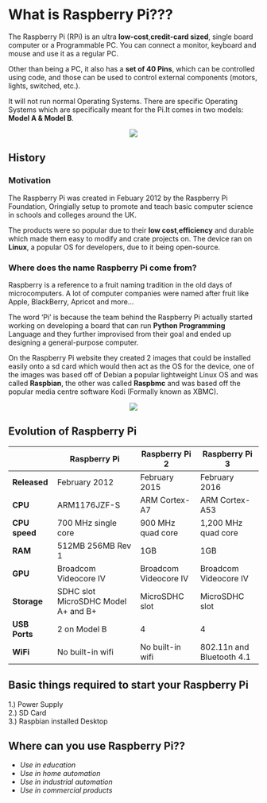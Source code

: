 # What is Raspberry Pi???

The Raspberry Pi (RPi) is an ultra **low-cost**,**credit-card sized**, single board computer or a Programmable PC. You can connect a monitor, keyboard and mouse and use it as a regular PC.  

Other than being a PC, it also has a **set of 40 Pins**, which can be controlled using code, and those can be used to control external components (motors, lights, switched, etc.).  

It will not run normal Operating Systems. There are specific Operating Systems which are specifically meant for the Pi.It comes in two models: **Model A & Model B**.  

<p align="center"> 
<img src="https://user-images.githubusercontent.com/35935951/36800154-c5907c34-1cd4-11e8-98cc-02c1f0960616.jpg">
</p>




## History

### Motivation

The Raspberry Pi was created in Febuary 2012 by the Raspberry Pi Foundation, Oringially setup to promote and teach basic computer science in schools and colleges around the UK.  

The products were so popular due to their **low cost**,**efficiency** and durable which made them easy to modify and crate projects on. The device ran on **Linux**, a popular OS for developers, due to it being open-source.  

### Where does the name Raspberry Pi come from?

Raspberry is a reference to a fruit naming tradition in the old days of microcomputers. A lot of computer companies were named after fruit like Apple, BlackBerry, Apricot and more...  

The word ‘Pi’ is because the team behind the Raspberry Pi actually started working on developing a board that can run **Python Programming** Language and they further improvised from their goal and ended up designing a general-purpose computer.  

On the Raspberry Pi website they created 2 images that could be installed easily onto a sd card which would then act as the OS for the device, one of the images was based off of Debian a popular lightweight Linux OS and was called **Raspbian**, the other was called **Raspbmc** and was based off the popular media centre software Kodi (Formally known as XBMC).  


<p align="center"> 
<img src="https://user-images.githubusercontent.com/35935951/36782611-76d92cec-1c9f-11e8-8208-ec2dc78fbf2e.png">
</p>

## Evolution of Raspberry Pi  

   |  |**Raspberry Pi**|**Raspberry Pi 2**|**Raspberry Pi 3**|
   |--|----------------|------------------|------------------|
   |**Released**| February 2012	 | February 2015	     | February 2016 |
   |**CPU**| ARM1176JZF-S	 | ARM Cortex-A7	     | ARM Cortex-A53 |
   |**CPU speed**| 700 MHz single core| 900 MHz quad core| 1,200 MHz quad core|
   |**RAM**| 512MB 256MB Rev 1| 1GB	             | 1GB            |
   |**GPU**| Broadcom Videocore IV| Broadcom Videocore IV| Broadcom Videocore IV|
   |**Storage**| SDHC slot MicroSDHC Model A+ and B+| MicroSDHC slot| MicroSDHC slot|
   |**USB Ports**| 2 on Model B	| 4 | 4|
   |**WiFi**| No built-in wifi| No built-in wifi| 802.11n and Bluetooth 4.1|
                  	

       

## Basic things required to start your Raspberry Pi

1.) Power Supply  
2.) SD Card  
3.) Raspbian installed Desktop  

## Where can you use Raspberry Pi??

*  _Use in education_
*  _Use in home automation_
*  _Use in industrial automation_
*  _Use in commercial products_
